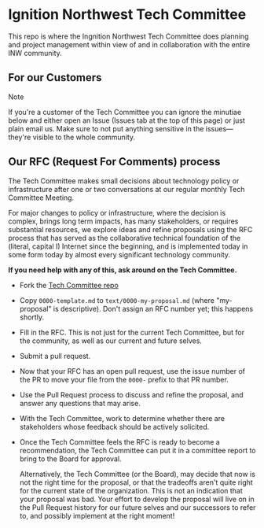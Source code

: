 # Ignition Northwest Tech Committee
This repo is where the Ingnition Northwest Tech Committee does planning and
project management within view of and in collaboration with the entire INW
community.

## For our Customers
> [!NOTE]
> If you're a customer of the Tech Committee you can ignore the minutiae below
> and either open an Issue (Issues tab at the top of this page) or just plain
> email us. Make sure to not put anything sensitive in the issues&mdash;they're
> visible to the whole community.

## Our RFC (Request For Comments) process
The Tech Committee makes small decisions about technology policy or
infrastructure after one or two conversations at our regular monthly
Tech Committee Meeting.

For major changes to policy or infrastructure, where the decision is complex,
brings long term impacts, has many stakeholders, or requires substantial
resources, we explore ideas and refine proposals using the RFC process that
has served as the collaborative technical foundation of the (literal, capital
I) Internet since the beginning, and is implemented today in some form today
by almost every significant technology community.

**If you need help with any of this, ask around on the Tech Committee.**

  - Fork the [Tech Committee repo]
  - Copy `0000-template.md` to `text/0000-my-proposal.md` (where "my-proposal"
    is descriptive). Don't assign an RFC number yet; this happens shortly.
  - Fill in the RFC. This is not just for the current Tech Committee, but for
    the community, as well as our current and future selves.
  - Submit a pull request.
  - Now that your RFC has an open pull request, use the issue number of the PR
    to move your file from the `0000-` prefix to that PR number.
  - Use the Pull Request process to discuss and refine the proposal, and
    answer any questions that may arise.
  - With the Tech Committee, work to determine whether there are stakeholders
    whose feedback should be actively solicited.
  - Once the Tech Committee feels the RFC is ready to become a recommendation,
    the Tech Committee can put it in a committee report to bring to the Board
    for approval.
    
    Alternatively, the Tech Committee (or the Board), may decide that now
    is not the right time for the proposal, or that the tradeoffs aren't quite
    right for the current state of the organization. This is not an indication
    that your proposal was bad. Your effort to develop the proposal will
    live on in the Pull Request history for our future selves and our
    successors to refer to, and possibly implement at the right moment!

[Tech Committee repo]: https://github.com/ignitionnw/tech-committee